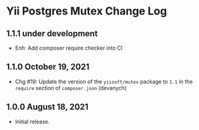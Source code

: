 # Yii Postgres Mutex Change Log

## 1.1.1 under development

- Enh: Add composer require checker into CI

## 1.1.0 October 19, 2021

- Chg #19: Update the version of the `yiisoft/mutex` package to `1.1` in the `require` section of `composer.json` (devanych)

## 1.0.0 August 18, 2021

- Initial release.
